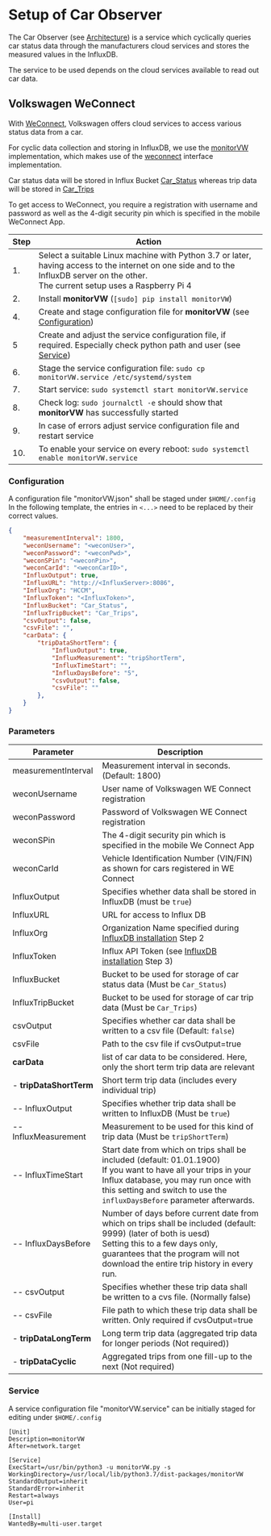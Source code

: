 # Setup of Car Observer

The Car Observer (see [Architecture](architecture.md)) is a service which cyclically queries car status data through the manufacturers cloud services and stores the measured values in the InfluxDB.

The service to be used depends on the cloud services available to read out car data.

## Volkswagen WeConnect

With [WeConnect](<https://www.volkswagen-nutzfahrzeuge.de/de/digitale-dienste-und-apps/we-connect.html>), Volkswagen offers cloud services to access various status data from a car.

For cyclic data collection and storing in InfluxDB, we use the [monitorVW](https://github.com/signag/monitorVW) implementation, which makes use of the [weconnect](https://github.com/trocotronic/weconnect) interface implementation.

Car status data will be stored in Influx Bucket [Car_Status](./influxDBDataSchema.md#car_status) whereas trip data will be stored in [Car_Trips](./influxDBDataSchema.md#car_trips)

To get access to WeConnect, you require a registration with username and password as well as the 4-digit security pin which is specified in the mobile WeConnect App.

|Step|Action
|----|-----------------------------------------------------
|1.  | Select a suitable Linux machine with Python 3.7 or later, having access to the internet on one side and to the InfluxDB server on the other.<br/>The current setup uses a Raspberry Pi 4
|2.  | Install **monitorVW** (```[sudo] pip install monitorVW```)
|4.  | Create and stage configuration file for **monitorVW** (see [Configuration](#configuration))
|5   | Create and adjust the service configuration file, if required. Especially check python path and user (see [Service](#service))
|6.  | Stage the service configuration file: ```sudo cp monitorVW.service /etc/systemd/system```
|7.  | Start service: ```sudo systemctl start monitorVW.service```
|8.  | Check log: ```sudo journalctl -e``` should show that **monitorVW** has successfully started
|9.  | In case of errors adjust service configuration file and restart service
|10. | To enable your service on every reboot: ```sudo systemctl enable monitorVW.service```

### Configuration

A configuration file "monitorVW.json" shall be staged under ```$HOME/.config```
In the following template, the entries in ```<...>``` need to be replaced by their correct values.

```json
{
    "measurementInterval": 1800,
    "weconUsername": "<weconUser>",
    "weconPassword": "<weconPwd>",
    "weconSPin": "<weconPin>",
    "weconCarId": "<weconCarID>",
    "InfluxOutput": true,
    "InfluxURL": "http://<InfluxServer>:8086",
    "InfluxOrg": "HCCM",
    "InfluxToken": "<InfluxToken>",
    "InfluxBucket": "Car_Status",
    "InfluxTripBucket": "Car_Trips",
    "csvOutput": false,
    "csvFile": "",
    "carData": {
        "tripDataShortTerm": {
            "InfluxOutput": true,
            "InfluxMeasurement": "tripShortTerm",
            "InfluxTimeStart": "",
            "InfluxDaysBefore": "5",
            "csvOutput": false,
            "csvFile": ""
        },
    }
}
```


### Parameters

| Parameter               | Description
|-------------------------|-------------------------------------------------------------
| measurementInterval     | Measurement interval in seconds. (Default: 1800)
| weconUsername           | User name of Volkswagen WE Connect registration
| weconPassword           | Password of Volkswagen WE Connect registration
| weconSPin               | The 4-digit security pin which is specified in the mobile We Connect App
| weconCarId              | Vehicle Identification Number (VIN/FIN) as shown for cars registered in WE Connect
| InfluxOutput            | Specifies whether data shall be stored in InfluxDB (must be ```true```)
| InfluxURL               | URL for access to Influx DB
| InfluxOrg               | Organization Name specified during [InfluxDB installation](setupInfluxDb.md) Step 2
| InfluxToken             | Influx API Token (see [InfluxDB installation](setupInfluxDb.md) Step 3)
| InfluxBucket            | Bucket to be used for storage of car status data (Must be ```Car_Status```)
| InfluxTripBucket        | Bucket to be used for storage of car trip data (Must be ```Car_Trips```)
| csvOutput               | Specifies whether car data shall be written to a csv file (Default: ```false```)
| csvFile                 | Path to the csv file if cvsOutput=true
| **carData**             | list of car data to be considered. Here, only the short term trip data are relevant
| - **tripDataShortTerm** | Short term trip data (includes every individual trip)
| -- InfluxOutput         | Specifies whether trip data shall be written to InfluxDB (Must be ```true```)
| -- InfluxMeasurement    | Measurement to be used for this kind of trip data (Must be ```tripShortTerm```)
| -- InfluxTimeStart      | Start date from which on trips shall be included (default: 01.01.1900)<br/>If you want to have all your trips in your Influx database, you may run once with this setting and switch to use the ```influxDaysBefore``` parameter afterwards.
| -- InfluxDaysBefore     | Number of days before current date from which on trips shall be included (default: 9999) (later of both is uesd)<br/>Setting this to a few days only, guarantees that the program will not download the entire trip history in every run.
| -- csvOutput            | Specifies whether these trip data shall be written to a cvs file. (Normally false)
| -- csvFile              | File path to which these trip data shall be written. Only required if cvsOutput=true
| - **tripDataLongTerm**  | Long term trip data (aggregated trip data for longer periods (Not required))
| - **tripDataCyclic**    | Aggregated trips from one fill-up to the next (Not required)

### Service

A service configuration file "monitorVW.service" can be initially staged for editing under ```$HOME/.config```

```code
[Unit]
Description=monitorVW
After=network.target

[Service]
ExecStart=/usr/bin/python3 -u monitorVW.py -s
WorkingDirectory=/usr/local/lib/python3.7/dist-packages/monitorVW
StandardOutput=inherit
StandardError=inherit
Restart=always
User=pi

[Install]
WantedBy=multi-user.target
```
